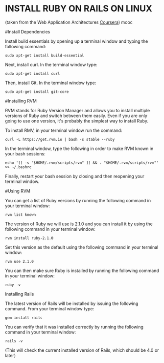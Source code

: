 INSTALL RUBY ON RAILS ON LINUX 
==============================

(taken from the Web Application Architectures [Coursera](https://www.coursera.org/course/webapplications)) mooc

#Install Dependencies

Install build essentials by opening up a terminal window and typing the following command:

```
sudo apt-get install build-essential
```

Next, install curl. In the terminal window type:

```
sudo apt-get install curl
```

Then, install Git. In the terminal window type:

```
sudo apt-get install git-core
```


#Installing RVM

RVM stands for Ruby Version Manager and allows you to install multiple versions of Ruby and switch between them easily. Even if you are only going to use one version, it's probably the simplest way to install Ruby.


To install RMV, in your terminal window run the command:

```
curl -L https://get.rvm.io | bash -s stable --ruby
```

In the terminal window, type the following in order to make RVM known in your bash sessions:

```
echo '[[ -s "$HOME/.rvm/scripts/rvm" ]] && . "$HOME/.rvm/scripts/rvm"' >> ~/.bashrc
```

Finally, restart your bash session by closing and then reopening your terminal window.



#Using RVM

You can get a list of Ruby versions by running the following command in your terminal window:

```
rvm list known
```

The version of Ruby we will use is 2.1.0 and you can install it by using the following command in your terminal window:

```
rvm install ruby-2.1.0
```

Set this version as the default using the following command in your terminal window:

```
rvm use 2.1.0
```

You can then make sure Ruby is installed by running the following command in your terminal window:

```
ruby -v
```


Installing Rails

The latest version of Rails will be installed by issuing the following command.  From your terminal window type:

```
gem install rails
```


You can verify that it was installed correctly by running the following command in your terminal window:

```
rails -v
```

(This will check the current installed version of Rails, which should be 4.0 or later)

